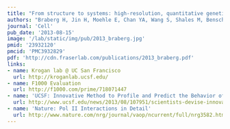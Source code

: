 ```yaml
---
title: "From structure to systems: high-resolution, quantitative genetic analysis of RNA polymerase II."
authors: "Braberg H, Jin H, Moehle E, Chan YA, Wang S, Shales M, Benschop JJ, Morris JH, **Fraser JS**, Qiu C, Hu F, Tang LK, Holstege FCP, Hieter P, Guthrie C, Kaplan CD, Krogan NJ."
journal: 'Cell'
pub_date: '2013-08-15'
image: '/lab/static/img/pub/2013_braberg.jpg'
pmid: '23932120'
pmcid: 'PMC3932829'
pdf: 'http://cdn.fraserlab.com/publications/2013_braberg.pdf'
links:
- name: Krogan lab @ UC San Francisco
  url: http://kroganlab.ucsf.edu/
- name: F1000 Evaluation
  url: http://f1000.com/prime/718071447
- name: 'UCSF: Innovative Method to Profile and Predict the Behavior of Proteins'
  url: http://www.ucsf.edu/news/2013/08/107951/scientists-devise-innovative-method-profile-and-predict-behavior-proteins
- name: 'Nature: Pol II Interactions in Detail'
  url: http://www.nature.com/nrg/journal/vaop/ncurrent/full/nrg3582.html
---
```


